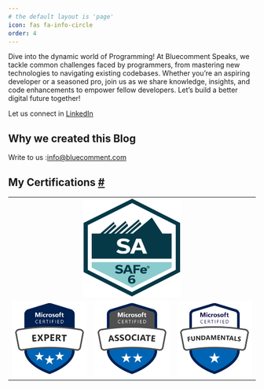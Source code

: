 ```yaml
---
# the default layout is 'page'
icon: fas fa-info-circle
order: 4
---
```


Dive into the dynamic world of Programming! At Bluecomment Speaks, we tackle common challenges faced by programmers, from mastering new technologies to navigating existing codebases. Whether you’re an aspiring developer or a seasoned pro, join us as we share knowledge, insights, and code enhancements to empower fellow developers. Let’s build a better digital future together! 

Let us connect in [LinkedIn](https://www.linkedin.com/in/lijotech)

<h2 id="why-we-created-this-blog" tabindex="-1">
<span class="mr-2">Why we created this Blog</span><a href="#why-we-created-this-blog" class="anchor text-muted"></a></h2>


Write to us :<info@bluecomment.com>

## My Certifications [#](#my-certifications)

<table>
<tr>
<td colspan="3" style="text-align:center;">
<a href="https://scaledagile.com/training/leading-safe/"><img src="/assets/img/author/SAFe Agilist-6.png" height="200" width="200" ></a>
</td>
</tr>
<tr>
<td> 
<a href="https://learn.microsoft.com/en-us/certifications/azure-solutions-architect"><img src="/assets/img/author/microsoft-certified-expert-badge.svg" width="100%" ></a>
</td>
<td>
<a href="https://learn.microsoft.com/en-us/credentials/certifications/azure-administrator/"><img src="/assets/img/author/microsoft-certified-associate-badge.svg" width="100%" ></a>
</td>
<td>
<a href="https://learn.microsoft.com/en-us/credentials/certifications/azure-fundamentals/"><img src="/assets/img/author/microsoft-certified-fundamentals-badge.svg" width="100%" ></a>
</td>
</tr>
</table>





